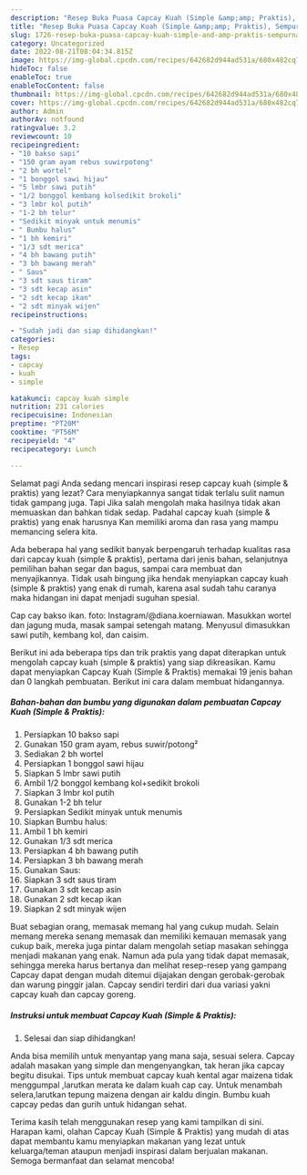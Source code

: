 ```yaml
---
description: "Resep Buka Puasa Capcay Kuah (Simple &amp;amp; Praktis), Sempurna"
title: "Resep Buka Puasa Capcay Kuah (Simple &amp;amp; Praktis), Sempurna"
slug: 1726-resep-buka-puasa-capcay-kuah-simple-and-amp-praktis-sempurna
category: Uncategorized
date: 2022-08-21T08:04:34.815Z
image: https://img-global.cpcdn.com/recipes/642682d944ad531a/680x482cq70/capcay-kuah-simple-praktis-foto-resep-utama.jpg
hideToc: false
enableToc: true
enableTocContent: false
thumbnail: https://img-global.cpcdn.com/recipes/642682d944ad531a/680x482cq70/capcay-kuah-simple-praktis-foto-resep-utama.jpg
cover: https://img-global.cpcdn.com/recipes/642682d944ad531a/680x482cq70/capcay-kuah-simple-praktis-foto-resep-utama.jpg
author: Admin
authorAv: notfound
ratingvalue: 3.2
reviewcount: 10
recipeingredient:
- "10 bakso sapi"
- "150 gram ayam rebus suwirpotong"
- "2 bh wortel"
- "1 bonggol sawi hijau"
- "5 lmbr sawi putih"
- "1/2 bonggol kembang kolsedikit brokoli"
- "3 lmbr kol putih"
- "1-2 bh telur"
- "Sedikit minyak untuk menumis"
- " Bumbu halus"
- "1 bh kemiri"
- "1/3 sdt merica"
- "4 bh bawang putih"
- "3 bh bawang merah"
- " Saus"
- "3 sdt saus tiram"
- "3 sdt kecap asin"
- "2 sdt kecap ikan"
- "2 sdt minyak wijen"
recipeinstructions:

- "Sudah jadi dan siap dihidangkan!"
categories:
- Resep
tags:
- capcay
- kuah
- simple

katakunci: capcay kuah simple 
nutrition: 231 calories
recipecuisine: Indonesian
preptime: "PT20M"
cooktime: "PT56M"
recipeyield: "4"
recipecategory: Lunch

---
```



Selamat pagi Anda sedang mencari inspirasi resep capcay kuah (simple &amp; praktis) yang lezat? Cara menyiapkannya sangat tidak terlalu sulit namun tidak gampang juga. Tapi Jika salah mengolah maka hasilnya tidak akan memuaskan dan bahkan tidak sedap. Padahal capcay kuah (simple &amp; praktis) yang enak harusnya Kan memiliki aroma dan rasa yang mampu memancing selera kita.


Ada beberapa hal yang sedikit banyak berpengaruh terhadap kualitas rasa dari capcay kuah (simple &amp; praktis), pertama dari jenis bahan, selanjutnya pemilihan bahan segar dan bagus, sampai cara membuat dan menyajikannya. Tidak usah bingung jika hendak menyiapkan capcay kuah (simple &amp; praktis) yang enak di rumah, karena asal sudah tahu caranya maka hidangan ini dapat menjadi suguhan spesial.

Cap cay bakso ikan. foto: Instagram/@diana.koerniawan. Masukkan wortel dan jagung muda, masak sampai setengah matang. Menyusul dimasukkan sawi putih, kembang kol, dan caisim.


Berikut ini ada beberapa tips dan trik praktis yang dapat diterapkan untuk mengolah capcay kuah (simple &amp; praktis) yang siap dikreasikan. Kamu dapat menyiapkan Capcay Kuah (Simple &amp; Praktis) memakai 19 jenis bahan dan 0 langkah pembuatan. Berikut ini cara dalam membuat hidangannya.

<!--inarticleads1-->

##### Bahan-bahan dan bumbu yang digunakan dalam pembuatan Capcay Kuah (Simple &amp; Praktis):

1. Persiapkan 10 bakso sapi
1. Gunakan 150 gram ayam, rebus suwir/potong²
1. Sediakan 2 bh wortel
1. Persiapkan 1 bonggol sawi hijau
1. Siapkan 5 lmbr sawi putih
1. Ambil 1/2 bonggol kembang kol+sedikit brokoli
1. Siapkan 3 lmbr kol putih
1. Gunakan 1-2 bh telur
1. Persiapkan Sedikit minyak untuk menumis
1. Siapkan  Bumbu halus:
1. Ambil 1 bh kemiri
1. Gunakan 1/3 sdt merica
1. Persiapkan 4 bh bawang putih
1. Persiapkan 3 bh bawang merah
1. Gunakan  Saus:
1. Siapkan 3 sdt saus tiram
1. Gunakan 3 sdt kecap asin
1. Gunakan 2 sdt kecap ikan
1. Siapkan 2 sdt minyak wijen


Buat sebagian orang, memasak memang hal yang cukup mudah. Selain memang mereka senang memasak dan memiliki kemauan memasak yang cukup baik, mereka juga pintar dalam mengolah setiap masakan sehingga menjadi makanan yang enak. Namun ada pula yang tidak dapat memasak, sehingga mereka harus bertanya dan melihat resep-resep yang gampang Capcay dapat dengan mudah ditemui dijajakan dengan gerobak-gerobak dan warung pinggir jalan. Capcay sendiri terdiri dari dua variasi yakni capcay kuah dan capcay goreng. 

<!--inarticleads2-->

##### Instruksi untuk membuat Capcay Kuah (Simple &amp; Praktis):


1. Selesai dan siap dihidangkan!

Anda bisa memilih untuk menyantap yang mana saja, sesuai selera. Capcay adalah masakan yang simple dan mengenyangkan, tak heran jika capcay begitu disukai. Tips untuk membuat capcay kuah kental agar maizena tidak menggumpal ,larutkan merata ke dalam kuah cap cay. Untuk menambah selera,larutkan tepung maizena dengan air kaldu dingin. Bumbu kuah capcay pedas dan gurih untuk hidangan sehat. 

Terima kasih telah menggunakan resep yang kami tampilkan di sini. Harapan kami, olahan Capcay Kuah (Simple &amp; Praktis) yang mudah di atas dapat membantu kamu menyiapkan makanan yang lezat untuk keluarga/teman ataupun menjadi inspirasi dalam berjualan makanan. Semoga bermanfaat dan selamat mencoba!
